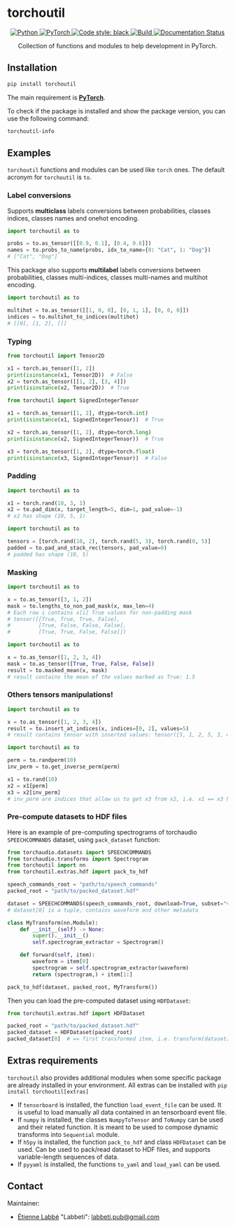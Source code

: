 # torchoutil

<center>

<a href="https://www.python.org/">
    <img alt="Python" src="https://img.shields.io/badge/-Python 3.8+-blue?style=for-the-badge&logo=python&logoColor=white">
</a>
<a href="https://pytorch.org/get-started/locally/">
    <img alt="PyTorch" src="https://img.shields.io/badge/-PyTorch 1.10+-ee4c2c?style=for-the-badge&logo=pytorch&logoColor=white">
</a>
<a href="https://black.readthedocs.io/en/stable/">
    <img alt="Code style: black" src="https://img.shields.io/badge/code%20style-black-black.svg?style=for-the-badge&labelColor=gray">
</a>
<a href="https://github.com/Labbeti/torchoutil/actions">
    <img alt="Build" src="https://img.shields.io/github/actions/workflow/status/Labbeti/torchoutil/test.yaml?branch=main&style=for-the-badge&logo=github">
</a>
<a href='https://torchoutil.readthedocs.io/en/stable/?badge=stable'>
    <img src='https://readthedocs.org/projects/torchoutil/badge/?version=stable&style=for-the-badge' alt='Documentation Status' />
</a>

Collection of functions and modules to help development in PyTorch.

</center>


## Installation
```bash
pip install torchoutil
```

The main requirement is **[PyTorch](https://pytorch.org/)**.

To check if the package is installed and show the package version, you can use the following command:
```bash
torchoutil-info
```

## Examples

`torchoutil` functions and modules can be used like `torch` ones. The default acronym for `torchoutil` is `to`.

### Label conversions
Supports **multiclass** labels conversions between probabilities, classes indices, classes names and onehot encoding.

```python
import torchoutil as to

probs = to.as_tensor([[0.9, 0.1], [0.4, 0.6]])
names = to.probs_to_name(probs, idx_to_name={0: "Cat", 1: "Dog"})
# ["Cat", "Dog"]
```

This package also supports **multilabel** labels conversions between probabilities, classes multi-indices, classes multi-names and multihot encoding.

```python
import torchoutil as to

multihot = to.as_tensor([[1, 0, 0], [0, 1, 1], [0, 0, 0]])
indices = to.multihot_to_indices(multihot)
# [[0], [1, 2], []]
```

### Typing

```python
from torchoutil import Tensor2D

x1 = torch.as_tensor([1, 2])
print(isinstance(x1, Tensor2D))  # False
x2 = torch.as_tensor([[1, 2], [3, 4]])
print(isinstance(x2, Tensor2D))  # True
```

```python
from torchoutil import SignedIntegerTensor

x1 = torch.as_tensor([1, 2], dtype=torch.int)
print(isinstance(x1, SignedIntegerTensor))  # True

x2 = torch.as_tensor([1, 2], dtype=torch.long)
print(isinstance(x2, SignedIntegerTensor))  # True

x3 = torch.as_tensor([1, 2], dtype=torch.float)
print(isinstance(x3, SignedIntegerTensor))  # False
```

### Padding

```python
import torchoutil as to

x1 = torch.rand(10, 3, 1)
x2 = to.pad_dim(x, target_length=5, dim=1, pad_value=-1)
# x2 has shape (10, 5, 1)
```

```python
import torchoutil as to

tensors = [torch.rand(10, 2), torch.rand(5, 3), torch.rand(0, 5)]
padded = to.pad_and_stack_rec(tensors, pad_value=0)
# padded has shape (10, 5)
```

### Masking

```python
import torchoutil as to

x = to.as_tensor([3, 1, 2])
mask = to.lengths_to_non_pad_mask(x, max_len=4)
# Each row i contains x[i] True values for non-padding mask
# tensor([[True, True, True, False],
#         [True, False, False, False],
#         [True, True, False, False]])
```

```python
import torchoutil as to

x = to.as_tensor([1, 2, 3, 4])
mask = to.as_tensor([True, True, False, False])
result = to.masked_mean(x, mask)
# result contains the mean of the values marked as True: 1.5
```

### Others tensors manipulations!

```python
import torchoutil as to

x = to.as_tensor([1, 2, 3, 4])
result = to.insert_at_indices(x, indices=[0, 2], values=5)
# result contains tensor with inserted values: tensor([5, 1, 2, 5, 3, 4])
```

```python
import torchoutil as to

perm = to.randperm(10)
inv_perm = to.get_inverse_perm(perm)

x1 = to.rand(10)
x2 = x1[perm]
x3 = x2[inv_perm]
# inv_perm are indices that allow us to get x3 from x2, i.e. x1 == x3 here
```

### Pre-compute datasets to HDF files

Here is an example of pre-computing spectrograms of torchaudio `SPEECHCOMMANDS` dataset, using `pack_dataset` function:

```python
from torchaudio.datasets import SPEECHCOMMANDS
from torchaudio.transforms import Spectrogram
from torchoutil import nn
from torchoutil.extras.hdf import pack_to_hdf

speech_commands_root = "path/to/speech_commands"
packed_root = "path/to/packed_dataset.hdf"

dataset = SPEECHCOMMANDS(speech_commands_root, download=True, subset="validation")
# dataset[0] is a tuple, contains waveform and other metadata

class MyTransform(nn.Module):
    def __init__(self) -> None:
        super().__init__()
        self.spectrogram_extractor = Spectrogram()

    def forward(self, item):
        waveform = item[0]
        spectrogram = self.spectrogram_extractor(waveform)
        return (spectrogram,) + item[1:]

pack_to_hdf(dataset, packed_root, MyTransform())
```

Then you can load the pre-computed dataset using `HDFDataset`:
```python
from torchoutil.extras.hdf import HDFDataset

packed_root = "path/to/packed_dataset.hdf"
packed_dataset = HDFDataset(packed_root)
packed_dataset[0]  # == first transformed item, i.e. transform(dataset[0])
```

<!--
## Main modules

- [IndexToName](https://torchoutil.readthedocs.io/en/latest/torchoutil.nn.modules.multiclass.html#torchoutil.nn.modules.multiclass.IndexToName): Convert multiclass indices to names.
- [IndexToOnehot](https://torchoutil.readthedocs.io/en/latest/torchoutil.nn.modules.multiclass.html#torchoutil.nn.modules.multiclass.IndexToOnehot): Convert multiclass indices to onehot encoding.
- [NameToIndex](https://torchoutil.readthedocs.io/en/latest/torchoutil.nn.modules.multiclass.html#torchoutil.nn.modules.multiclass.NameToIndex): Convert names to multiclass indices.
- [NameToOnehot](https://torchoutil.readthedocs.io/en/latest/torchoutil.nn.modules.multiclass.html#torchoutil.nn.modules.multiclass.NameToOnehot): Convert names to onehot encoding.
- [OnehotToIndex](https://torchoutil.readthedocs.io/en/latest/torchoutil.nn.modules.multiclass.html#torchoutil.nn.modules.multiclass.OnehotToIndex): Convert onehot encoding to multiclass indices.
- [OnehotToName](https://torchoutil.readthedocs.io/en/latest/torchoutil.nn.modules.multiclass.html#torchoutil.nn.modules.multiclass.OnehotToName): Convert onehot encoding to names.
- [ProbsToIndex](https://torchoutil.readthedocs.io/en/latest/torchoutil.nn.modules.multiclass.html#torchoutil.nn.modules.multiclass.ProbsToIndex): Convert probabilities to multiclass indices using a threshold.
- [ProbsToName](https://torchoutil.readthedocs.io/en/latest/torchoutil.nn.modules.multiclass.html#torchoutil.nn.modules.multiclass.ProbsToName): Convert probabilities to names using a threshold.
- [ProbsToOnehot](https://torchoutil.readthedocs.io/en/latest/torchoutil.nn.modules.multiclass.html#torchoutil.nn.modules.multiclass.ProbsToOnehot): Convert probabilities to onehot encoding using a threshold.
- [IndicesToMultihot](https://torchoutil.readthedocs.io/en/latest/torchoutil.nn.modules.multilabel.html#torchoutil.nn.modules.multilabel.IndicesToMultihot): Convert multilabel indices to names.
- [IndicesToNames](https://torchoutil.readthedocs.io/en/latest/torchoutil.nn.modules.multilabel.html#torchoutil.nn.modules.multilabel.IndicesToNames): Convert multilabel indices to multihot encoding.
- [MultihotToIndices](https://torchoutil.readthedocs.io/en/latest/torchoutil.nn.modules.multilabel.html#torchoutil.nn.modules.multilabel.MultihotToIndices): Convert multihot encoding to multilabel indices.
- [MultihotToNames](https://torchoutil.readthedocs.io/en/latest/torchoutil.nn.modules.multilabel.html#torchoutil.nn.modules.multilabel.MultihotToNames): Convert multihot encoding to names.
- [NamesToIndices](https://torchoutil.readthedocs.io/en/latest/torchoutil.nn.modules.multilabel.html#torchoutil.nn.modules.multilabel.NamesToIndices): Convert names to multilabel indices.
- [NamesToMultihot](https://torchoutil.readthedocs.io/en/latest/torchoutil.nn.modules.multilabel.html#torchoutil.nn.modules.multilabel.NamesToMultihot): Convert names to multihot encoding.
- [ProbsToIndices](https://torchoutil.readthedocs.io/en/latest/torchoutil.nn.modules.multilabel.html#torchoutil.nn.modules.multilabel.ProbsToIndices): Convert probabilities to multilabel indices using a threshold.
- [ProbsToMultihot](https://torchoutil.readthedocs.io/en/latest/torchoutil.nn.modules.multilabel.html#torchoutil.nn.modules.multilabel.ProbsToMultihot): Convert probabilities to names using a threshold.
- [ProbsToNames](https://torchoutil.readthedocs.io/en/latest/torchoutil.nn.modules.multilabel.html#torchoutil.nn.modules.multilabel.ProbsToNames): Convert probabilities to multihot encoding using a threshold.

- [LogSoftmaxMultidim](https://torchoutil.readthedocs.io/en/latest/torchoutil.nn.modules.activation.html#torchoutil.nn.modules.activation.LogSoftmaxMultidim): Apply LogSoftmax along multiple dimensions.
- [SoftmaxMultidim](https://torchoutil.readthedocs.io/en/latest/torchoutil.nn.modules.activation.html#torchoutil.nn.modules.activation.SoftmaxMultidim): Apply Softmax along multiple dimensions.
- [CropDim](https://torchoutil.readthedocs.io/en/latest/torchoutil.nn.modules.crop.html#torchoutil.nn.modules.crop.CropDim): Crop a tensor along a single dimension.
- [CropDims](https://torchoutil.readthedocs.io/en/latest/torchoutil.nn.modules.crop.html#torchoutil.nn.modules.crop.CropDims): Crop a tensor along multiple dimensions.
- [PositionalEncoding](https://torchoutil.readthedocs.io/en/latest/torchoutil.nn.modules.layer.html#torchoutil.nn.modules.layer.PositionalEncoding): Positional encoding layer for vanilla transformers models.
- [MaskedMean](https://torchoutil.readthedocs.io/en/latest/torchoutil.nn.modules.mask.html#torchoutil.nn.modules.mask.MaskedMean): Average non-masked element of a tensor.
- [MaskedSum](https://torchoutil.readthedocs.io/en/latest/torchoutil.nn.modules.mask.html#torchoutil.nn.modules.mask.MaskedSum): Sum non-masked element of a tensor.
- [NumpyToTensor](https://torchoutil.readthedocs.io/en/latest/torchoutil.nn.modules.numpy.html#torchoutil.nn.modules.numpy.NumpyToTensor): Convert numpy array or generic to tensor.
- [NumpyToTensor](https://torchoutil.readthedocs.io/en/latest/torchoutil.nn.modules.numpy.html#torchoutil.nn.modules.numpy.TensorToNumpy): Convert tensor to numpy array.
- [NumpyToTensor](https://torchoutil.readthedocs.io/en/latest/torchoutil.nn.modules.numpy.html#torchoutil.nn.modules.numpy.ToNumpy): Convert sequence to numpy array.
- [PadAndStackRec](https://torchoutil.readthedocs.io/en/latest/torchoutil.nn.modules.pad.html#torchoutil.nn.modules.pad.PadAndStackRec): Pad and stack sequence to tensor.
- [PadDim](https://torchoutil.readthedocs.io/en/latest/torchoutil.nn.modules.pad.html#torchoutil.nn.modules.pad.PadDim): Pad a tensor along a single dimension.
- [PadDims](https://torchoutil.readthedocs.io/en/latest/torchoutil.nn.modules.pad.html#torchoutil.nn.modules.pad.PadDims): Pad a tensor along multiples dimensions.
- [RepeatInterleaveNd](https://torchoutil.readthedocs.io/en/latest/torchoutil.nn.modules.transform.html#torchoutil.nn.modules.transform.RepeatInterleaveNd): Repeat interleave a tensor with an arbitrary number of dimensions.

from .tensor import (
    FFT,
    IFFT,
    Abs,
    Angle,
    AsTensor,
    Exp,
    Exp2,
    Imag,
    Log,
    Log2,
    Log10,
    Max,
    Mean,
    Min,
    Normalize,
    Permute,
    Pow,
    Real,
    Repeat,
    RepeatInterleave,
    Reshape,
    Squeeze,
    TensorTo,
    ToItem,
    ToList,
    Transpose,
    Unsqueeze,
)
from .transform import (
    Flatten,
    Identity,
    PadAndCropDim,
    RepeatInterleaveNd,
    ResampleNearestFreqs,
    ResampleNearestRates,
    ResampleNearestSteps,
    Shuffled,
    TransformDrop,
)
-->


## Extras requirements
`torchoutil` also provides additional modules when some specific package are already installed in your environment.
All extras can be installed with `pip install torchoutil[extras]`

- If `tensorboard` is installed, the function `load_event_file` can be used. It is useful to load manually all data contained in an tensorboard event file.
- If `numpy` is installed, the classes `NumpyToTensor` and  `ToNumpy` can be used and their related function. It is meant to be used to compose dynamic transforms into `Sequential` module.
- If `h5py` is installed, the function `pack_to_hdf` and class `HDFDataset` can be used. Can be used to pack/read dataset to HDF files, and supports variable-length sequences of data.
- If `pyyaml` is installed, the functions `to_yaml` and `load_yaml` can be used.


## Contact
Maintainer:
- [Étienne Labbé](https://labbeti.github.io/) "Labbeti": labbeti.pub@gmail.com
